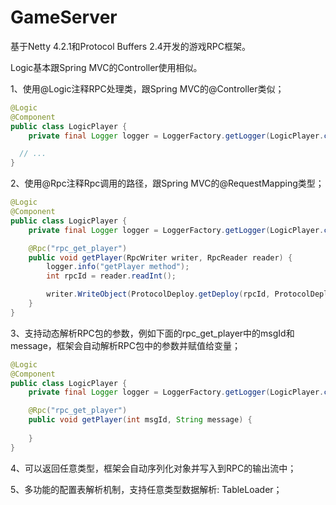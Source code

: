 # GameServer

基于Netty 4.2.1和Protocol Buffers 2.4开发的游戏RPC框架。

Logic基本跟Spring MVC的Controller使用相似。

1、使用@Logic注释RPC处理类，跟Spring MVC的@Controller类似；

```Java
@Logic
@Component
public class LogicPlayer {
	private final Logger logger = LoggerFactory.getLogger(LogicPlayer.class);

  // ...
}
```

2、使用@Rpc注释Rpc调用的路径，跟Spring MVC的@RequestMapping类型；

```Java
@Logic
@Component
public class LogicPlayer {
	private final Logger logger = LoggerFactory.getLogger(LogicPlayer.class);

	@Rpc("rpc_get_player")
	public void getPlayer(RpcWriter writer, RpcReader reader) {
		logger.info("getPlayer method");
		int rpcId = reader.readInt();

		writer.WriteObject(ProtocolDeploy.getDeploy(rpcId, ProtocolDeploy.class));
	}
}
```

3、支持动态解析RPC包的参数，例如下面的rpc_get_player中的msgId和message，框架会自动解析RPC包中的参数并赋值给变量；

```Java
@Logic
@Component
public class LogicPlayer {
	private final Logger logger = LoggerFactory.getLogger(LogicPlayer.class);

	@Rpc("rpc_get_player")
	public void getPlayer(int msgId, String message) {
  
	}
}
```

4、可以返回任意类型，框架会自动序列化对象并写入到RPC的输出流中；

5、多功能的配置表解析机制，支持任意类型数据解析: TableLoader；




